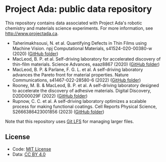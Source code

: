 # Project Ada: public data repository
This repository contains data associated with Project Ada's robotic chemistry and materials science experiments.  For more information, see http://www.projectada.ca.

 - Taherimakhsousi, N. et al. Quantifying Defects in Thin Films using Machine Vision. npj Computational Materials, s41524-020-00380-w (2020) ([GitHub folder](https://github.com/berlinguette/ada/tree/master/2020_02%20Quantifying%20Thin-film%20Defects%20using%20Machine%20Vision))
 - MacLeod, B. P. et al. Self-driving laboratory for accelerated discovery of thin-film materials. Science Advances, eaaz8867 (2020) ([GitHub folder](https://github.com/berlinguette/ada/tree/master/2020_01%20Self-driving%20laboratory%20for%20accelerated%20discovery%20of%20thin-film%20materials))
 - MacLeod, B. P. & Parlane, F. G. L. et al. A self-driving laboratory advances the Pareto front for material properties. Nature Communications, s41467-022-28580-6 (2022) ([GitHub folder](https://github.com/berlinguette/ada/tree/master/2021_01%20Self-driving%20laboratories%20can%20advance%20the%20Pareto%20front%20for%20thin-film%20materials))
 - Rooney, M. B. & MacLeod, B. P. et al. A self-driving laboratory designed to accelerate the discovery of adhesive materials. Digital Discovery, D2DD00029F (2022) ([GitHub folder](https://github.com/berlinguette/ada/tree/master/2022_01%20A%20self-driving%20laboratory%20designed%20to%20accelerate%20the%20discovery%20of%20adhesive%20materials))
 - Rupnow, C. C. et al. A self-driving laboratory optimizes a scalable process for making functional coatings. Cell Reports Physical Science, S2666386423001856 (2023) ([GitHub folder](https://github.com/berlinguette/ada/tree/master/2022_09%20A%20self-driving%20laboratory%20optimizes%20a%20scalable%20materials%20manufacturing%20process))
 
Note that this repository uses [Git LFS](https://git-lfs.github.com/) for managing larger files.

## License

- Code: [MIT License](LICENSE-CODE)  
- Data: [CC BY 4.0](LICENSE-DATA)  
